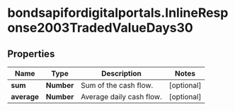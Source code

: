 # bondsapifordigitalportals.InlineResponse2003TradedValueDays30

## Properties

Name | Type | Description | Notes
------------ | ------------- | ------------- | -------------
**sum** | **Number** | Sum of the cash flow. | [optional] 
**average** | **Number** | Average daily cash flow. | [optional] 


